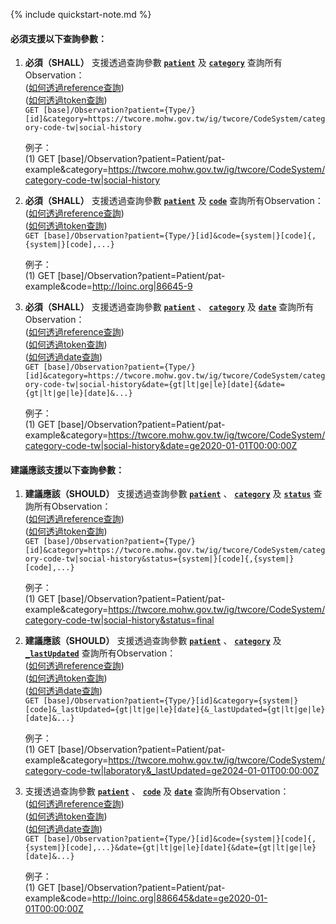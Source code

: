 {% include quickstart-note.md %}

#### 必須支援以下查詢參數： 


1. **必須（SHALL）** 支援透過查詢參數 **[`patient`](SearchParameter-Observation-patient.html)** 及 **[`category`](SearchParameter-Observation-category.html)** 查詢所有Observation：               
    ([如何透過reference查詢](http://hl7.org/fhir/R4/search.html#reference))    
    ([如何透過token查詢](http://hl7.org/fhir/R4/search.html#token))  
    `GET [base]/Observation?patient={Type/}[id]&category=https://twcore.mohw.gov.tw/ig/twcore/CodeSystem/category-code-tw|social-history`

    例子：  
      (1) GET [base]/Observation?patient=Patient/pat-example&category=https://twcore.mohw.gov.tw/ig/twcore/CodeSystem/category-code-tw|social-history


2. **必須（SHALL）** 支援透過查詢參數 **[`patient`](SearchParameter-Observation-patient.html)** 及  **[`code`](SearchParameter-Observation-clinical-code.html)** 查詢所有Observation：               
    ([如何透過reference查詢](http://hl7.org/fhir/R4/search.html#reference))    
    ([如何透過token查詢](http://hl7.org/fhir/R4/search.html#token))  
    `GET [base]/Observation?patient={Type/}[id]&code={system|}[code]{,{system|}[code],...}`

    例子：  
      (1) GET [base]/Observation?patient=Patient/pat-example&code=http://loinc.org|86645-9


3. **必須（SHALL）** 支援透過查詢參數 **[`patient`](SearchParameter-Observation-patient.html)** 、 **[`category`](SearchParameter-Observation-category.html)** 及 **[`date`](SearchParameter-Observation-date.html)** 查詢所有Observation：               
    ([如何透過reference查詢](http://hl7.org/fhir/R4/search.html#reference))    
    ([如何透過token查詢](http://hl7.org/fhir/R4/search.html#token))  
    ([如何透過date查詢](http://hl7.org/fhir/R4/search.html#date))  
    `GET [base]/Observation?patient={Type/}[id]&category=https://twcore.mohw.gov.tw/ig/twcore/CodeSystem/category-code-tw|social-history&date={gt|lt|ge|le}[date]{&date={gt|lt|ge|le}[date]&...}`

    例子：  
      (1) GET [base]/Observation?patient=Patient/pat-example&category=https://twcore.mohw.gov.tw/ig/twcore/CodeSystem/category-code-tw|social-history&date=ge2020-01-01T00:00:00Z



#### 建議應該支援以下查詢參數：

1. **建議應該（SHOULD）** 支援透過查詢參數 **[`patient`](SearchParameter-Observation-patient.html)** 、 **[`category`](SearchParameter-Observation-category.html)** 及 **[`status`](SearchParameter-Observation-status.html)** 查詢所有Observation：               
    ([如何透過reference查詢](http://hl7.org/fhir/R4/search.html#reference))    
    ([如何透過token查詢](http://hl7.org/fhir/R4/search.html#token))   
    `GET [base]/Observation?patient={Type/}[id]&category=https://twcore.mohw.gov.tw/ig/twcore/CodeSystem/category-code-tw|social-history&status={system|}[code]{,{system|}[code],...}`

    例子：  
      (1) GET [base]/Observation?patient=Patient/pat-example&category=https://twcore.mohw.gov.tw/ig/twcore/CodeSystem/category-code-tw|social-history&status=final


2. **建議應該（SHOULD）** 支援透過查詢參數 **[`patient`](SearchParameter-Observation-patient.html)** 、 **[`category`](SearchParameter-Observation-category.html)** 及 **[`_lastUpdated`](SearchParameter-Observation-lastupdated.html)** 查詢所有Observation：               
    ([如何透過reference查詢](http://hl7.org/fhir/R4/search.html#reference))    
    ([如何透過token查詢](http://hl7.org/fhir/R4/search.html#token))  
    ([如何透過date查詢](http://hl7.org/fhir/R4/search.html#date))  
    `GET [base]/Observation?patient={Type/}[id]&category={system|}[code]&_lastUpdated={gt|lt|ge|le}[date]{&_lastUpdated={gt|lt|ge|le}[date]&...}`

    例子：  
      (1) GET [base]/Observation?patient=Patient/pat-example&category=https://twcore.mohw.gov.tw/ig/twcore/CodeSystem/category-code-tw|laboratory&_lastUpdated=ge2024-01-01T00:00:00Z


3. 支援透過查詢參數 **[`patient`](SearchParameter-Observation-patient.html)** 、 **[`code`](SearchParameter-Observation-clinical-code.html)** 及 **[`date`](SearchParameter-Observation-date.html)** 查詢所有Observation：               
    ([如何透過reference查詢](http://hl7.org/fhir/R4/search.html#reference))    
    ([如何透過token查詢](http://hl7.org/fhir/R4/search.html#token))  
    ([如何透過date查詢](http://hl7.org/fhir/R4/search.html#date))  
    `GET [base]/Observation?patient={Type/}[id]&code={system|}[code]{,{system|}[code],...}&date={gt|lt|ge|le}[date]{&date={gt|lt|ge|le}[date]&...}`

    例子：  
      (1) GET [base]/Observation?patient=Patient/pat-example&code=http://loinc.org|886645&date=ge2020-01-01T00:00:00Z